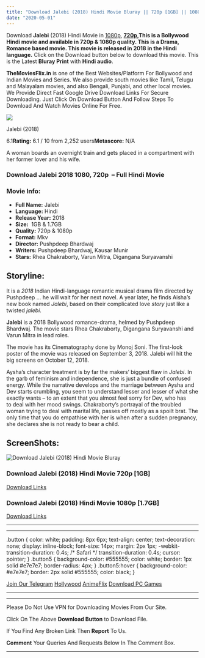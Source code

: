 ```yaml
---
title: "Download Jalebi (2018) Hindi Movie Bluray || 720p [1GB] || 1080p [1.7GB]"
date: "2020-05-01"
---
```


Download **Jalebi** (2018) Hindi Movie in [1080p](https://1moviesflix.com/1080p-movies/), **[720p,](https://1moviesflix.com/720p-movies/)**This is a Bollywood Hindi movie and available in 720p & 1080p quality. This is a **Drama, Romance** based movie. This movie is released in **2018** in the Hindi language**.** Click on the Download button below to download this movie. This is the Latest **Bluray Print** with **Hindi audio**.

**TheMoviesFlix.in** is one of the Best Websites/Platform For Bollywood and Indian Movies and Series. We also provide south movies like Tamil, Telugu and Malayalam movies, and also Bengali, Punjabi, and other local movies. We Provide Direct Fast Google Drive Download Links For Secure Downloading. Just Click On Download Button And Follow Steps To Download And Watch Movies Online For Free.

[![](https://m.media-amazon.com/images/M/MV5BY2Q3N2NkMTItYTlkMS00ZjEwLThkMGItOWUwNzg1M2I2ZmQzXkEyXkFqcGdeQXVyMjUxMTY3ODM@._V1_SX300.jpg)](https://www.imdb.com/title/tt8426854/ "Jalebi")

Jalebi (2018)

6.1**Rating:** 6.1 / 10 from 2,252 users**Metascore:** N/A

A woman boards an overnight train and gets placed in a compartment with her former lover and his wife.

### Download Jalebi 2018 1080, 720p  – Full Hindi Movie

### Movie Info:

- **Full Name:** Jalebi
- **Language:** Hindi
- **Release Year:** 2018
- **Size:**  1GB & 1.7GB
- **Quality:** 720p & 1080p
- **Format:** Mkv
- **Director:** Pushpdeep Bhardwaj
- **Writers:** Pushpdeep Bhardwaj, Kausar Munir
- **Stars:** Rhea Chakraborty, Varun Mitra, Digangana Suryavanshi

## Storyline:

It is a _2018_ Indian Hindi-language romantic musical drama film directed by Pushpdeep … he will wait for her next novel. A year later, he finds Aisha’s new book named _Jalebi_, based on their complicated love _story_ just like a twisted _jalebi_.

**Jalebi** is a 2018 Bollywood romance-drama, helmed by Pushpdeep Bhardwaj. The movie stars Rhea Chakraborty, Digangana Suryavanshi and Varun Mitra in lead roles.

The movie has its Cinematography done by Monoj Soni. The first-look poster of the movie was released on September 3, 2018. Jalebi will hit the big screens on October 12, 2018.

Aysha’s character treatment is by far the makers’ biggest flaw in _Jalebi_. In the garb of feminism and independence, she is just a bundle of confused energy. While the narrative develops and the marriage between Aysha and Dev starts crumbling, you seem to understand lesser and lesser of what she exactly wants – to an extent that you almost feel sorry for Dev, who has to deal with her mood swings. Chakraborty’s portrayal of the troubled woman trying to deal with marital life, passes off mostly as a spoilt brat. The only time that you do empathise with her is when after a sudden pregnancy, she declares she is not ready to bear a child.

## ScreenShots:

![Download Jalebi (2018) Hindi Movie Bluray](https://i.imgur.com/UD7xQ0a.jpg)

### Download Jalebi (2018) Hindi Movie 720p \[1GB\]

[Download Links](https://1moviesflix.com?a270777880=cEpVS1lzQXJSa3pWT202eVFEWWVEWVVMSkFNZzRYS1Jhb3I1VzhEKzFZOURLbVVVM1ZCZUNCSjBMa2NoQ2tQMDhsQXFiaFVMUTJJL3pwd1RUekhUYzdtVkx3OXVEYkRicElCcTd6cVpWZEU9)

### Download Jalebi (2018) Hindi Movie 1080p \[1.7GB\] 

[Download Links](https://1moviesflix.com?a270777880=cEpVS1lzQXJSa3pWT202eVFEWWVEWVVMSkFNZzRYS1Jhb3I1VzhEKzFZOURLbVVVM1ZCZUNCSjBMa2NoQ2tQMGtRa1VNSFdXYUNxekpmV0ZtRkVOTjBGbkNCVHRBVFdzbjUwV0dNejR4SGM9)

* * *

* * *

.button { color: white; padding: 8px 6px; text-align: center; text-decoration: none; display: inline-block; font-size: 14px; margin: 2px 1px; -webkit-transition-duration: 0.4s; /\* Safari \*/ transition-duration: 0.4s; cursor: pointer; } .button5 { background-color: #555555; color: white; border: 1px solid #e7e7e7; border-radius: 4px; } .button5:hover { background-color: #e7e7e7; border: 2px solid #555555; color: black; }

[Join Our Telegram](http://gdrivepro.xyz/join.php) [Hollywood](https://moviesverse.com/) [AnimeFlix](https://animeflix.in/) [Download PC Games](https://gamesflix.net/)  

* * *

* * *

  

Please Do Not Use VPN for Downloading Movies From Our Site.

Click On The Above **Download Button** to Download File.

If You Find Any Broken Link Then **Report** To Us.

**Comment** Your Queries And Requests Below In The Comment Box.

* * *
